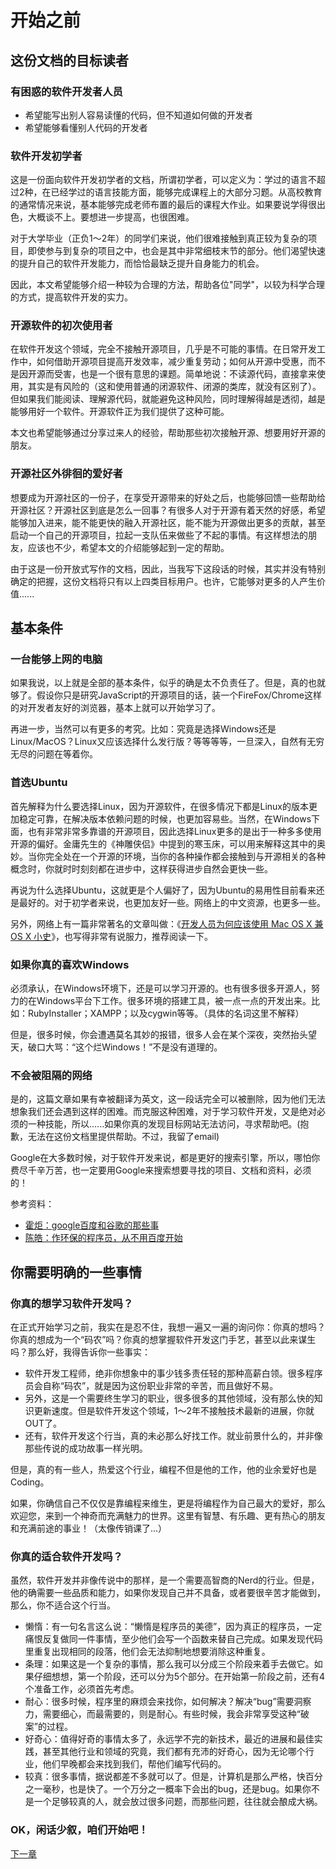 ﻿# 开始之前

<!-- toc -->

## 这份文档的目标读者

### 有困惑的软件开发者人员
* 希望能写出别人容易读懂的代码，但不知道如何做的开发者
* 希望能够看懂别人代码的开发者

### 软件开发初学者

这是一份面向软件开发初学者的文档，所谓初学者，可以定义为：学过的语言不超过2种，在已经学过的语言技能方面，能够完成课程上的大部分习题。从高校教育的通常情况来说，基本能够完成老师布置的最后的课程大作业。如果要说学得很出色，大概谈不上。要想进一步提高，也很困难。

对于大学毕业（正负1～2年）的同学们来说，他们很难接触到真正较为复杂的项目，即使参与到复杂的项目之中，也会是其中非常细枝末节的部分。他们渴望快速的提升自己的软件开发能力，而恰恰最缺乏提升自身能力的机会。

因此，本文希望能够介绍一种较为合理的方法，帮助各位"同学"，以较为科学合理的方式，提高软件开发的实力。

### 开源软件的初次使用者

在软件开发这个领域，完全不接触开源项目，几乎是不可能的事情。在日常开发工作中，如何借助开源项目提高开发效率，减少重复劳动；如何从开源中受惠，而不是因开源而受害，也是一个很有意思的课题。简单地说：不读源代码，直接拿来使用，其实是有风险的（这和使用普通的闭源软件、闭源的类库，就没有区别了）。但如果我们能阅读、理解源代码，就能避免这种风险，同时理解得越是透彻，越是能够用好一个软件。开源软件正为我们提供了这种可能。

本文也希望能够通过分享过来人的经验，帮助那些初次接触开源、想要用好开源的朋友。

### 开源社区外徘徊的爱好者

想要成为开源社区的一份子，在享受开源带来的好处之后，也能够回馈一些帮助给开源社区？开源社区到底是怎么一回事？有很多人对于开源有着天然的好感，希望能够加入进来，能不能更快的融入开源社区，能不能为开源做出更多的贡献，甚至启动一个自己的开源项目，拉起一支队伍来做些了不起的事情。有这样想法的朋友，应该也不少，希望本文的介绍能够起到一定的帮助。


由于这是一份开放式写作的文档，因此，当我写下这段话的时候，其实并没有特别确定的把握，这份文档将只有以上四类目标用户。也许，它能够对更多的人产生价值......

## 基本条件

### 一台能够上网的电脑

如果我说，以上就是全部的基本条件，似乎的确是太不负责任了。但是，真的也就够了。假设你只是研究JavaScript的开源项目的话，装一个FireFox/Chrome这样的对开发者友好的浏览器，基本上就可以开始学习了。

再进一步，当然可以有更多的考究。比如：究竟是选择Windows还是Linux/MacOS？Linux又应该选择什么发行版？等等等等，一旦深入，自然有无穷无尽的问题在等着你。

### 首选Ubuntu

首先解释为什么要选择Linux，因为开源软件，在很多情况下都是Linux的版本更加稳定可靠，在解决版本依赖问题的时候，也更加容易些。当然，在Windows下面，也有非常非常多靠谱的开源项目，因此选择Linux更多的是出于一种多多使用开源的偏好。金庸先生的《神雕侠侣》中提到的寒玉床，可以用来解释这其中的奥妙。当你完全处在一个开源的环境，当你的各种操作都会接触到与开源相关的各种概念时，你就时时刻刻都在进步中，这样获得进步自然会更快一些。

再说为什么选择Ubuntu，这就更是个人偏好了，因为Ubuntu的易用性目前看来还是最好的。对于初学者来说，也更加友好一些。网络上的中文资源，也更多一些。

另外，网络上有一篇非常著名的文章叫做：《[开发人员为何应该使用 Mac OS X 兼 OS X 小史](http://blog.youxu.info/2010/02/28/why-mac-os-x-for-programmers/)》，也写得非常有说服力，推荐阅读一下。

### 如果你真的喜欢Windows

必须承认，在Windows环境下，还是可以学习开源的。也有很多很多开源人，努力的在Windows平台下工作。很多环境的搭建工具，被一点一点的开发出来。比如：RubyInstaller；XAMPP；以及cygwin等等。（具体的名词这里不解释）

但是，很多时候，你会遭遇莫名其妙的报错，很多人会在某个深夜，突然抬头望天，破口大骂：“这个烂Windows！”不是没有道理的。

### 不会被阻隔的网络

是的，这篇文章如果有幸被翻译为英文，这一段话完全可以被删除，因为他们无法想象我们还会遇到这样的困难。而克服这种困难，对于学习软件开发，又是绝对必须的一种技能，所以......如果你真的发现目标网站无法访问，寻求帮助吧。(抱歉，无法在这份文档里提供帮助。不过，我留了email)

Google在大多数时候，对于软件开发来说，都是更好的搜索引擎，所以，哪怕你费尽千辛万苦，也一定要用Google来搜索想要寻找的项目、文档和资料，必须的！

参考资料：
* [霍炬：google百度和谷歌的那些事](http://blog.devep.net/virushuo/2010/01/14/blog56google_blogtinyfool_1_go.html)
* [陈皓：作环保的程序员，从不用百度开始](http://coolshell.cn/articles/9308.html)

## 你需要明确的一些事情

### 你真的想学习软件开发吗？

在正式开始学习之前，我实在是忍不住，我想一遍又一遍的询问你：你真的想吗？你真的想成为一个“码农”吗？你真的想掌握软件开发这门手艺，甚至以此来谋生吗？那么好，我得告诉你一些事实：

* 软件开发工程师，绝非你想象中的事少钱多责任轻的那种高薪白领。很多程序员会自称“码农”，就是因为这份职业非常的辛苦，而且做好不易。
* 另外，这是一个需要终生学习的职业，很多很多的其他领域，没有那么快的知识更新速度。但是软件开发这个领域，1～2年不接触技术最新的进展，你就OUT了。
* 还有，软件开发这个行当，真的未必那么好找工作。就业前景什么的，并非像那些传说的成功故事一样光明。

但是，真的有一些人，热爱这个行业，编程不但是他的工作，他的业余爱好也是Coding。

如果，你确信自己不仅仅是靠编程来维生，更是将编程作为自己最大的爱好，那么欢迎您，来到一个神奇而充满魅力的世界。这里有智慧、有乐趣、更有热心的朋友和充满前途的事业！（太像传销课了...）

### 你真的适合软件开发吗？

虽然，软件开发并非像传说中的那样，是一个需要高智商的Nerd的行业。但是，他的确需要一些品质和能力，如果你发现自己并不具备，或者要很辛苦才能做到，那么，你不适合这个行当。

* 懒惰：有一句名言这么说：“懒惰是程序员的美德”，因为真正的程序员，一定痛恨反复做同一件事情，至少他们会写一个函数来替自己完成。如果发现代码里重复出现相同的段落，他们会无法抑制地想要消除这种重复。
* 条理：如果这是一个复杂的事情，那么我可以分成三个阶段来着手去做它。如果仔细想想，第一个阶段，还可以分为5个部分。在开始第一阶段之前，还有4个准备工作，必须首先考虑。
* 耐心：很多时候，程序里的麻烦会来找你，如何解决？解决“bug”需要洞察力，需要细心，而最需要的，则是耐心。有些时候，我会非常享受这种“破案”的过程。
* 好奇心：值得好奇的事情太多了，永远学不完的新技术，最近的进展和最佳实践，甚至其他行业和领域的究竟，我们都有充沛的好奇心，因为无论哪个行业，他们早晚都会来找到我们，帮他们编写代码的。
* 较真：很多事情，据说都差不多就可以了。但是，计算机是那么严格，快百分之一毫秒，也是快了。一个万分之一概率下会出的bug，还是bug。如果你不是一个足够较真的人，就会放过很多问题，而那些问题，往往就会酿成大祸。

### OK，闲话少叙，咱们开始吧！

[下一章](Start.md)
